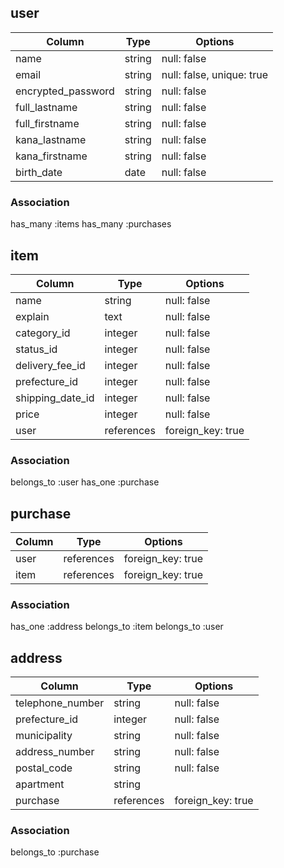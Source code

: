 ## user

| Column             | Type    | Options                   |
| ------------------ | ------- | ------------------------- |
| name               | string  | null: false               |
| email              | string  | null: false, unique: true |
| encrypted_password | string  | null: false               |
| full_lastname      | string  | null: false               |
| full_firstname     | string  | null: false               |
| kana_lastname      | string  | null: false               |
| kana_firstname     | string  | null: false               |
| birth_date         | date    | null: false               |


### Association
has_many :items
has_many :purchases


## item

| Column            | Type       | Options           |
| ----------------- | ---------  | ----------------- |
| name              | string     | null: false       |
| explain           | text       | null: false       |
| category_id       | integer    | null: false       |
| status_id         | integer    | null: false       |
| delivery_fee_id   | integer    | null: false       |
| prefecture_id     | integer    | null: false       |
| shipping_date_id  | integer    | null: false       |
| price             | integer    | null: false       |
| user              | references | foreign_key: true |


### Association
belongs_to :user
has_one :purchase


## purchase

| Column         | Type       | Options           |
| -------------- | ---------- | ----------------- |
| user           | references | foreign_key: true |
| item           | references | foreign_key: true |


### Association
has_one    :address
belongs_to :item
belongs_to :user


## address

| Column              | Type       | Options           |
| ------------------- | ---------- | ----------------- |
| telephone_number    | string     | null: false       |
| prefecture_id       | integer    | null: false       |
| municipality        | string     | null: false       |
| address_number      | string     | null: false       |
| postal_code         | string     | null: false       |
| apartment           | string     |                   |
| purchase            | references | foreign_key: true |


### Association
belongs_to :purchase
